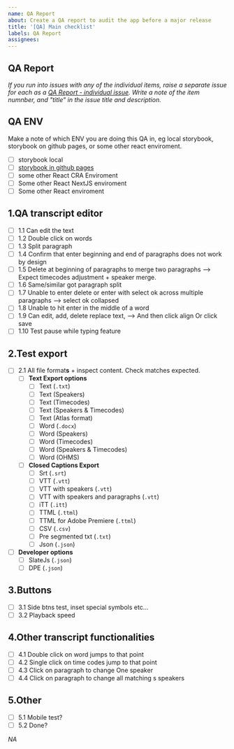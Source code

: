 ```yaml
---
name: QA Report
about: Create a QA report to audit the app before a major release
title: '[QA] Main checklist'
labels: QA Report
assignees:
---
```


## QA Report

<!-- See [QA](/docs/QA/index.md) instructions in docs for more info on the process. -->

_If you run into issues with any of the individual items, raise a separate issue for each as a [QA Report - individual issue](https://github.com/newscorp-ghfb/dj-tools-transcribe/issues/new?assignees=&labels=QA%20Issue&template=qa_individual_issue_report.md&title=[QA]%20Issue%20#2.1%20Create%20a%20project). Write a note of the item numnber, and "title" in the issue title and description._

<!-- Top tip: view the text of this issue in "preview" mode to make it easier to click through the checkboxes -->

## QA ENV

Make a note of which ENV you are doing this QA in, eg local storybook, storybook on github pages, or some other react enviroment.

- [ ] storybook local
- [ ] [storybook in github pages](https://pietropassarelli.com/slate-transcript-editor/?path=/story/slatetranscripteditor--demo)
- [ ] some other React CRA Enviroment
- [ ] Some other React NextJS enviroment
- [ ] Some other React enviroment

## 1.QA transcript editor

- [ ] 1.1 Can edit the text
- [ ] 1.2 Double click on words
- [ ] 1.3 Split paragraph
- [ ] 1.4 Confirm that enter beginning and end of paragraphs does not work by design
- [ ] 1.5 Delete at beginning of paragraphs to merge two paragraphs --> Expect timecodes adjustment + speaker merge.
- [ ] 1.6 Same/similar got paragraph split
- [ ] 1.7 Unable to enter delete or enter with select ok across multiple paragraphs —> select ok collapsed
- [ ] 1.8 Unable to hit enter in the middle of a word
- [ ] 1.9 Can edit, add, delete replace text, --> And then click align Or click save
- [ ] 1.10 Test pause while typing feature

## 2.Test export

- [ ] 2.1 All file format**s** + inspect content. Check matches expected.
  - [ ] **Text Export options**
    - [ ] Text (<code>.txt</code>)
    - [ ] Text (Speakers)
    - [ ] Text (Timecodes)
    - [ ] Text (Speakers & Timecodes)
    - [ ] Text (Atlas format)
    - [ ] Word (<code>.docx</code>)
    - [ ] Word (Speakers)
    - [ ] Word (Timecodes)
    - [ ] Word (Speakers & Timecodes)
    - [ ] Word (OHMS)
  - [ ] **Closed Captions Export**
    - [ ] Srt (`.srt`)
    - [ ] VTT (`.vtt`)
    - [ ] VTT with speakers (`.vtt`)
    - [ ] VTT with speakers and paragraphs (`.vtt`)
    - [ ] iTT (`.itt`)
    - [ ] TTML (`.ttml`)
    - [ ] TTML for Adobe Premiere (`.ttml`)
    - [ ] CSV (`.csv`)
    - [ ] Pre segmented txt (`.txt`)
    - [ ] Json (`.json`)
- [ ] **Developer options**
  - [ ] SlateJs (<code>.json</code>)
  - [ ] DPE (<code>.json</code>)

## 3.Buttons

- [ ] 3.1 Side btns test, inset special symbols etc...
- [ ] 3.2 Playback speed

## 4.Other transcript functionalities

- [ ] 4.1 Double click on word jumps to that point
- [ ] 4.2 Single click on time codes jump to that point
- [ ] 4.3 Click on paragraph to change One speaker
- [ ] 4.4 Click on paragraph to change all matching s speakers

## 5.Other

- [ ] 5.1 Mobile test?
- [ ] 5.2 Done?

<!-- Anything else noteworthy, eg things you noticed that are either bugs or not quiet right, outside of the steps above?  -->

_NA_
